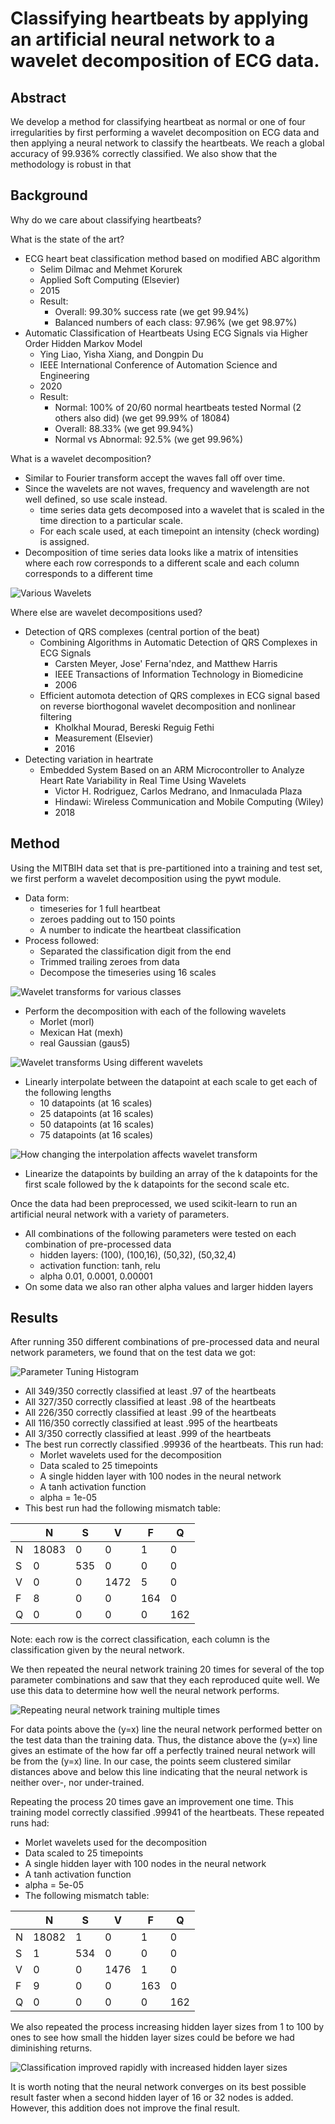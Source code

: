 # Classifying heartbeats by applying an artificial neural network to a wavelet decomposition of ECG data.

## Abstract

We develop a method for classifying heartbeat as normal or one of four irregularities by first performing a wavelet decomposition on ECG data and then applying a neural network to classify the heartbeats. We reach a global accuracy of 99.936% correctly classified. We also show that the methodology is robust in that 

## Background

Why do we care about classifying heartbeats?

What is the state of the art?

* ECG heart beat classification method based on modified ABC algorithm
  * Selim Dilmac and Mehmet Korurek
  * Applied Soft Computing (Elsevier)
  * 2015
  * Result:
    * Overall: 99.30% success rate (we get 99.94%)
    * Balanced numbers of each class: 97.96% (we get 98.97%)
* Automatic Classification of Heartbeats Using ECG Signals via Higher Order Hidden Markov Model
  * Ying Liao, Yisha Xiang, and Dongpin Du
  * IEEE International Conference of Automation Science and Engineering
  * 2020
  * Result:
    * Normal: 100% of 20/60 normal heartbeats tested Normal (2 others also did) (we get 99.99% of 18084)
    * Overall: 88.33% (we get 99.94%)
    * Normal vs Abnormal: 92.5% (we get 99.96%)

What is a wavelet decomposition?

* Similar to Fourier transform accept the waves fall off over time.
* Since the wavelets are not waves, frequency and wavelength are not well defined, so use scale instead.
  * time series data gets decomposed into a wavelet that is scaled in the time direction to a particular scale.
  * For each scale used, at each timepoint an intensity (check wording) is assigned.
* Decomposition of time series data looks like a matrix of intensities where each row corresponds to a different scale and each column corresponds to a different time

![Various Wavelets](wavelets.png)

Where else are wavelet decompositions used?

* Detection of QRS complexes (central portion of the beat)
  * Combining Algorithms in Automatic Detection of QRS Complexes in ECG Signals
    * Carsten Meyer, Jose' Ferna'ndez, and Matthew Harris
    * IEEE Transactions of Information Technology in Biomedicine
    * 2006
  * Efficient automota detection of QRS complexes in ECG signal based on reverse biorthogonal wavelet decomposition and nonlinear filtering
    * Kholkhal Mourad, Bereski Reguig Fethi
    * Measurement (Elsevier)
    * 2016
* Detecting variation in heartrate
  * Embedded System Based on an ARM Microcontroller to Analyze Heart Rate Variability in Real Time Using Wavelets
    * Victor H. Rodriguez, Carlos Medrano, and Inmaculada Plaza
    * Hindawi: Wireless Communication and Mobile Computing (Wiley)
    * 2018

## Method

Using the MITBIH data set that is pre-partitioned into a training and test set, we first perform a wavelet decomposition using the pywt module.
* Data form:
  * timeseries for 1 full heartbeat
  * zeroes padding out to 150 points
  * A number to indicate the heartbeat classification
* Process followed:
  * Separated the classification digit from the end
  * Trimmed trailing zeroes from data
  * Decompose the timeseries using 16 scales

![Wavelet transforms for various classes](wavelet_class.png)

  * Perform the decomposition with each of the following wavelets
    * Morlet        (morl)
    * Mexican Hat   (mexh)
    * real Gaussian (gaus5)

![Wavelet transforms Using different wavelets](wavelet_types.png)

  * Linearly interpolate between the datapoint at each scale to get each of the following lengths
    * 10 datapoints (at 16 scales)
    * 25 datapoints (at 16 scales)
    * 50 datapoints (at 16 scales)
    * 75 datapoints (at 16 scales)

![How changing the interpolation affects wavelet transform](wavelet_scales.png)

  * Linearize the datapoints by building an array of the k datapoints for the first scale followed by the k datapoints for the second scale etc.

Once the data had been preprocessed, we used scikit-learn to run an artificial neural network with a variety of parameters.
* All combinations of the following parameters were tested on each combination of pre-processed data
  * hidden layers: (100), (100,16), (50,32), (50,32,4)
  * activation function: tanh, relu
  * alpha 0.01, 0.0001, 0.00001
* On some data we also ran other alpha values and larger hidden layers

## Results

After running 350 different combinations of pre-processed data and neural network parameters, we found that on the test data we got:

![Parameter Tuning Histogram](parameter_tuning.png)
* All 349/350 correctly classified at least .97 of the heartbeats
* All 327/350 correctly classified at least .98 of the heartbeats
* All 226/350 correctly classified at least .99 of the heartbeats
* All 116/350 correctly classified at least .995 of the heartbeats
* All 3/350 correctly classified at least .999 of the heartbeats
* The best run correctly classified .99936 of the heartbeats. This run had:
  * Morlet wavelets used for the decomposition
  * Data scaled to 25 timepoints
  * A single hidden layer with 100 nodes in the neural network
  * A tanh activation function
  * alpha = 1e-05
* This best run had the following mismatch table:

|	|N	|S	|V	|F	|Q	|
| ----- | ----- | ----- | ----- | ----- | ----- |
|N	|18083	|0	|0	|1	|0	|
|S	|0	|535	|0	|0	|0	|
|V	|0	|0	|1472	|5	|0	|
|F	|8	|0	|0	|164	|0	|
|Q	|0	|0	|0	|0	|162	|

Note: each row is the correct classification, each column is the classification given by the neural network.

We then repeated the neural network training 20 times for several of the top parameter combinations and saw that they each reproduced quite well. We use this data to determine how well the neural network performs.

![Repeating neural network training multiple times](reproducible.png)

For data points above the \(y=x\) line the neural network performed better on the test data than the training data. Thus, the distance above the \(y=x\) line gives an estimate of the how far off a perfectly trained neural network will be from the \(y=x\) line. In our case, the points seem clustered similar distances above and below this line indicating that the neural network is neither over-, nor under-trained.

Repeating the process 20 times gave an improvement one time. This training model correctly classified .99941 of the heartbeats. These repeated runs had:
  * Morlet wavelets used for the decomposition
  * Data scaled to 25 timepoints
  * A single hidden layer with 100 nodes in the neural network
  * A tanh activation function
  * alpha = 5e-05
* The following mismatch table:

|	|N	|S	|V	|F	|Q	|
| ----- | ----- | ----- | ----- | ----- | ----- |
|N	|18082	|1	|0	|1	|0	|
|S	|1	|534	|0	|0	|0	|
|V	|0	|0	|1476	|1	|0	|
|F	|9	|0	|0	|163	|0	|
|Q	|0	|0	|0	|0	|162	|


We also repeated the process increasing hidden layer sizes from 1 to 100 by ones to see how small the hidden layer sizes could be before we had diminishing returns.

![Classification improved rapidly with increased hidden layer sizes](incremental_convergence.png)

It is worth noting that the neural network converges on its best possible result faster when a second hidden layer of 16 or 32 nodes is added. However, this addition does not improve the final result.
